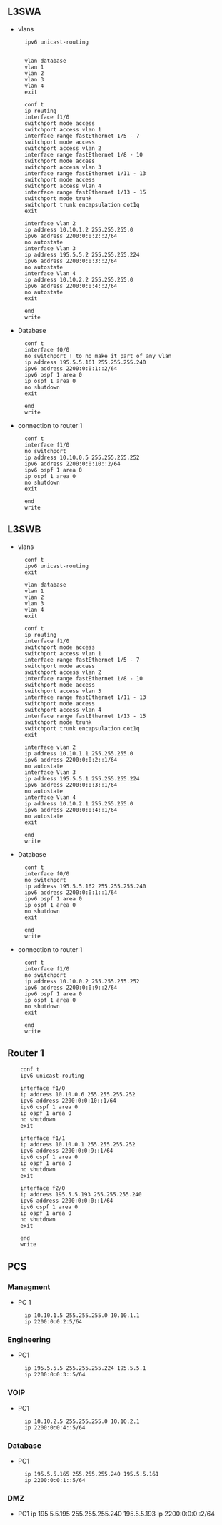 ## L3SWA
* vlans

		ipv6 unicast-routing


		vlan database
		vlan 1
		vlan 2
		vlan 3
		vlan 4
		exit
		
		conf t
		ip routing 
		interface f1/0
		switchport mode access
		switchport access vlan 1
		interface range fastEthernet 1/5 - 7
		switchport mode access
		switchport access vlan 2
		interface range fastEthernet 1/8 - 10 
		switchport mode access               
		switchport access vlan 3             
		interface range fastEthernet 1/11 - 13
		switchport mode access                
		switchport access vlan 4              
		interface range fastEthernet 1/13 - 15
		switchport mode trunk
		switchport trunk encapsulation dot1q
		exit
		
		interface vlan 2
		ip address 10.10.1.2 255.255.255.0
		ipv6 address 2200:0:0:2::2/64
		no autostate
		interface Vlan 3
		ip address 195.5.5.2 255.255.255.224
		ipv6 address 2200:0:0:3::2/64
		no autostate
		interface Vlan 4
		ip address 10.10.2.2 255.255.255.0 
		ipv6 address 2200:0:0:4::2/64
		no autostate 
		exit 
	
		end 
		write
		
* Database

		conf t
		interface f0/0
		no switchport ! to no make it part of any vlan
		ip address 195.5.5.161 255.255.255.240
		ipv6 address 2200:0:0:1::2/64
		ipv6 ospf 1 area 0
		ip ospf 1 area 0
		no shutdown
		exit
		
		end
		write


* connection to router 1

		conf t
		interface f1/0
		no switchport
		ip address 10.10.0.5 255.255.255.252
		ipv6 address 2200:0:0:10::2/64
		ipv6 ospf 1 area 0
		ip ospf 1 area 0
		no shutdown 
		exit
		
		end
		write


## L3SWB

* vlans

		conf t
		ipv6 unicast-routing
		exit

		vlan database
		vlan 1
		vlan 2
		vlan 3
		vlan 4
		exit
		
		conf t
		ip routing 
		interface f1/0
		switchport mode access
		switchport access vlan 1
		interface range fastEthernet 1/5 - 7
		switchport mode access
		switchport access vlan 2
		interface range fastEthernet 1/8 - 10 
		switchport mode access               
		switchport access vlan 3             
		interface range fastEthernet 1/11 - 13
		switchport mode access                
		switchport access vlan 4              
		interface range fastEthernet 1/13 - 15
		switchport mode trunk
		switchport trunk encapsulation dot1q
		exit
		
		interface vlan 2
		ip address 10.10.1.1 255.255.255.0
		ipv6 address 2200:0:0:2::1/64
		no autostate
		interface Vlan 3
		ip address 195.5.5.1 255.255.255.224
		ipv6 address 2200:0:0:3::1/64
		no autostate
		interface Vlan 4
		ip address 10.10.2.1 255.255.255.0
		ipv6 address 2200:0:0:4::1/64 
		no autostate 
		exit 
		
		end 
		write

	
* Database

		conf t
		interface f0/0
		no switchport
		ip address 195.5.5.162 255.255.255.240
		ipv6 address 2200:0:0:1::1/64
		ipv6 ospf 1 area 0
		ip ospf 1 area 0
		no shutdown
		exit
		
		end
		write
		

* connection to router 1

		conf t
		interface f1/0
		no switchport
		ip address 10.10.0.2 255.255.255.252
		ipv6 address 2200:0:0:9::2/64
		ipv6 ospf 1 area 0
		ip ospf 1 area 0
		no shutdown 
		exit
		
		end
		write
		
		
## Router 1
		
		conf t
		ipv6 unicast-routing
		
		interface f1/0
		ip address 10.10.0.6 255.255.255.252
		ipv6 address 2200:0:0:10::1/64
		ipv6 ospf 1 area 0
		ip ospf 1 area 0
		no shutdown
		exit
		
		interface f1/1
		ip address 10.10.0.1 255.255.255.252
		ipv6 address 2200:0:0:9::1/64
		ipv6 ospf 1 area 0
		ip ospf 1 area 0
		no shutdown
		exit
		
		interface f2/0
		ip address 195.5.5.193 255.255.255.240
		ipv6 address 2200:0:0:0::1/64
		ipv6 ospf 1 area 0
		ip ospf 1 area 0
		no shutdown
		exit
		
		end
		write

## PCS

### Managment
* PC 1

		ip 10.10.1.5 255.255.255.0 10.10.1.1
		ip 2200:0:0:2:5/64

### Engineering
* PC1 

		ip 195.5.5.5 255.255.255.224 195.5.5.1
		ip 2200:0:0:3::5/64


### VOIP
* PC1

		ip 10.10.2.5 255.255.255.0 10.10.2.1
		ip 2200:0:0:4::5/64
		
### Database
* PC1

		ip 195.5.5.165 255.255.255.240 195.5.5.161
		ip 2200:0:0:1::5/64
		
### DMZ

* PC1
		ip 195.5.5.195 255.255.255.240 195.5.5.193
		ip 2200:0:0:0::2/64


